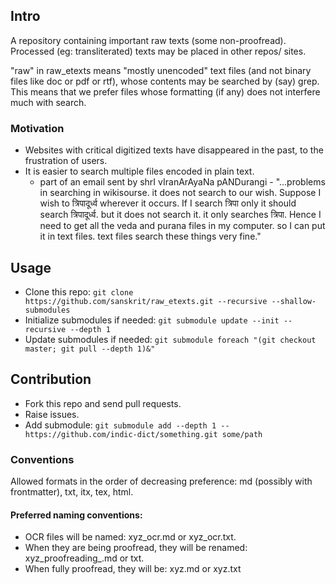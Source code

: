 ## Intro
A repository containing important raw texts (some non-proofread). Processed (eg: transliterated) texts may be placed in other repos/ sites.

"raw" in raw_etexts means "mostly unencoded" text files (and not binary files like doc or pdf or rtf), whose contents may be searched by (say) grep. This means that we prefer files whose formatting (if any) does not interfere much with search.

### Motivation
- Websites with critical digitized texts have disappeared in the past, to the frustration of users.
- It is easier to search multiple files encoded in plain text. 
  - part of an email sent by shrI vIranArAyaNa pANDurangi - "...problems in searching in wikisourse. it does not search to our wish. Suppose I wish to त्रिपादूर्ध्व wherever it occurs. If I search त्रिपा only it should search त्रिपादूर्ध्व. but it does not search it. it only searches त्रिपा.  Hence I need to get all the veda and purana files in my computer. so I can put it in text files. text files search these things very fine."

## Usage
- Clone this repo: `git clone https://github.com/sanskrit/raw_etexts.git --recursive --shallow-submodules`
- Initialize submodules if needed: `git submodule update --init --recursive --depth 1`
- Update submodules if needed: `git submodule foreach "(git checkout master; git pull --depth 1)&"`

## Contribution
- Fork this repo and send pull requests.
- Raise issues.
- Add submodule: `git submodule add --depth 1 -- https://github.com/indic-dict/something.git some/path`

### Conventions
Allowed formats in the order of decreasing preference: md (possibly with frontmatter), txt, itx, tex, html.

#### Preferred naming conventions:

- OCR files will be named: xyz_ocr.md or xyz_ocr.txt. 
- When they are being proofread, they will be renamed: xyz_proofreading_.md or txt.
- When fully proofread, they will be: xyz.md or xyz.txt

